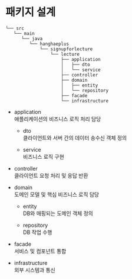 # 패키지 설계

```text
└── src   
   └── main   
      └── java   
         └── hanghaeplus   
             └── signupforlecture   
                 └── lecture   
                     ├── application   
                     │   ├── dto   
                     │   └── service   
                     ├── controller   
                     ├── domain   
                     │   ├── entity   
                     │   └── repository   
                     ├── facade   
                     └── infrastructure
```

* application   
    애플리케이션의 비즈니스 로직 처리 담당

  * dto   
    클라이언트와 서버 간의 데이터 송수신 객체 정의
  
  * service   
    비즈니스 로직 구현

* controller   
  클라이언트 요청 처리 및 응답 반환

* domain   
  도메인 모델 및 핵심 비즈니스 로직 담당

  * entity   
    DB와 매핑되는 도메인 객체 정의

  * repository   
    DB 작업 수행

* facade   
  서비스 및 컴포넌트 통합

* infrastructure   
  외부 시스템과 통신
